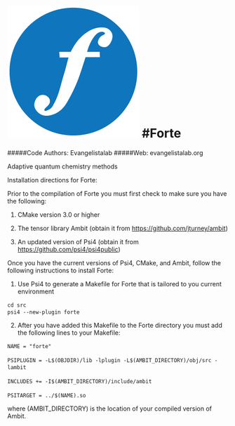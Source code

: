 ![forte](lib/forte_logo.png)
#Forte
=============

#####Code Authors: Evangelistalab
#####Web: evangelistalab.org

Adaptive quantum chemistry methods

Installation directions for Forte:

Prior to the compilation of Forte you must first check to make sure you have the following:

1. CMake version 3.0 or higher

2. The tensor library Ambit (obtain it from https://github.com/jturney/ambit)

3. An updated version of Psi4 (obtain it from https://github.com/psi4/psi4public)

Once you have the current versions of Psi4, CMake, and Ambit, follow the following instructions to install Forte:

1. Use Psi4 to generate a Makefile for Forte that is tailored to you current environment
```
cd src
psi4 --new-plugin forte
```

2. After you have added this Makefile to the Forte directory you must add the following lines to your Makefile:
```
NAME = "forte"

PSIPLUGIN = -L$(OBJDIR)/lib -lplugin -L$(AMBIT_DIRECTORY)/obj/src -lambit

INCLUDES += -I$(AMBIT_DIRECTORY)/include/ambit

PSITARGET = ../$(NAME).so
```
where (AMBIT_DIRECTORY) is the location of your compiled version of Ambit.
